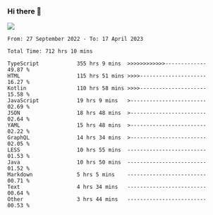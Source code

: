 ### Hi there 👋

<!--<a href="https://github.com/search?o=desc&q=author%3Abushiyi&s=committer-date&type=Commits">-->
<!--    <img align="center" height = "178" src="https://github-readme-stats.vercel.app/api?username=bushiyi&count_private=true&show_icons=true&theme=noctis_minimus&hide=contribs&include_all_commits=true" />-->
<!--</a>-->
<!--<a href="https://github.com/bushiyi?tab=repositories">-->
<!--    <img align="center" height = "178" src="https://github-readme-stats.vercel.app/api/top-langs/?username=bushiyi&count_private=true&theme=noctis_minimus" />-->
<!--</a>-->
 
<!-- [![Ashutosh's github activity graph](https://activity-graph.herokuapp.com/graph?username=bushiyi&theme=react&bg_color=1B2932&point=698B69&line=698B69)](https://github.com/ashutosh00710/github-readme-activity-graph)
 -->


![](https://raw.githubusercontent.com/bushiyi/bushiyi/master/assets/github-contribution-grid-snake.svg)

<!--START_SECTION:waka-->

```text
From: 27 September 2022 - To: 17 April 2023

Total Time: 712 hrs 10 mins

TypeScript            355 hrs 9 mins  >>>>>>>>>>>>-------------   49.87 %
HTML                  115 hrs 51 mins >>>>---------------------   16.27 %
Kotlin                110 hrs 58 mins >>>>---------------------   15.58 %
JavaScript            19 hrs 9 mins   >------------------------   02.69 %
JSON                  18 hrs 48 mins  >------------------------   02.64 %
YAML                  15 hrs 48 mins  >------------------------   02.22 %
GraphQL               14 hrs 34 mins  >------------------------   02.05 %
LESS                  10 hrs 55 mins  -------------------------   01.53 %
Java                  10 hrs 50 mins  -------------------------   01.52 %
Markdown              5 hrs 5 mins    -------------------------   00.71 %
Text                  4 hrs 34 mins   -------------------------   00.64 %
Other                 3 hrs 44 mins   -------------------------   00.53 %
```

<!--END_SECTION:waka-->

